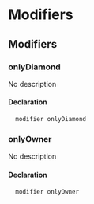 
# Modifiers







## Modifiers

### onlyDiamond
No description


#### Declaration
```solidity
  modifier onlyDiamond
```




### onlyOwner
No description


#### Declaration
```solidity
  modifier onlyOwner
```







